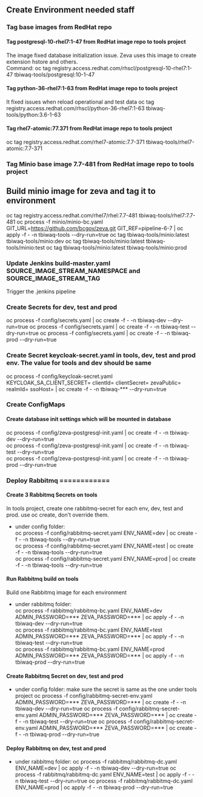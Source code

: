 ## Create Environment needed staff

### Tag base images from RedHat repo

#### Tag postgresql-10-rhel7:1-47 from RedHat image repo to tools project
The image fixed database initialization issue. Zeva uses this image to create extension hstore and others.  
Command: oc tag registry.access.redhat.com/rhscl/postgresql-10-rhel7:1-47 tbiwaq-tools/postgresql:10-1-47

#### Tag python-36-rhel7:1-63 from RedHat image repo to tools project
It fixed issues when reload operational and test data
oc tag registry.access.redhat.com/rhscl/python-36-rhel7:1-63 tbiwaq-tools/python:3.6-1-63

#### Tag rhel7-atomic:77.371 from RedHat image repo to tools project
oc tag registry.access.redhat.com/rhel7-atomic:7.7-371 tbiwaq-tools/rhel7-atomic:7.7-371

### Tag Minio base image 7.7-481 from RedHat image repo to tools project
## Build minio image for zeva and tag it to environment
oc tag registry.access.redhat.com/rhel7/rhel:7.7-481 tbiwaq-tools/rhel7:7.7-481
oc process -f minio/minio-bc.yaml GIT_URL=https://github.com/bcgov/zeva.git GIT_REF=pipeline-6-7 | oc apply -f - -n tbiwaq-tools --dry-run=true
oc tag tbiwaq-tools/minio:latest tbiwaq-tools/minio:dev
oc tag tbiwaq-tools/minio:latest tbiwaq-tools/minio:test
oc tag tbiwaq-tools/minio:latest tbiwaq-tools/minio:prod

### Update Jenkins build-master.yaml SOURCE_IMAGE_STREAM_NAMESPACE and SOURCE_IMAGE_STREAM_TAG
Trigger the .jenkins pipeline


### Create Secrets for dev, test and prod
oc process -f config/secrets.yaml | oc create -f - -n tbiwaq-dev --dry-run=true
oc process -f config/secrets.yaml | oc create -f - -n tbiwaq-test --dry-run=true
oc process -f config/secrets.yaml | oc create -f - -n tbiwaq-prod --dry-run=true

### Create Secret keycloak-secret.yaml in tools, dev, test and prod env. The value for tools and dev should be same
oc process -f config/keycloak-secret.yaml KEYCLOAK_SA_CLIENT_SECRET= clientId= clientSecret= zevaPublic= realmId= ssoHost= | oc create -f - -n tbiwaq-*** --dry-run=true

### Create ConfigMaps
#### Create database init settings which will be mounted in database
oc process -f config/zeva-postgresql-init.yaml | oc create -f - -n tbiwaq-dev --dry-run=true  
oc process -f config/zeva-postgresql-init.yaml | oc create -f - -n tbiwaq-test --dry-run=true  
oc process -f config/zeva-postgresql-init.yaml | oc create -f - -n tbiwaq-prod --dry-run=true  

### Deploy Rabbitmq ============

#### Create 3 Rabbitmq Secrets on tools
In tools project, create one rabbitmq-secret for each env, dev, test and prod. use oc create, don't override them.
* under config folder:  
oc process -f config/rabbitmq-secret.yaml ENV_NAME=dev | oc create -f - -n tbiwaq-tools --dry-run=true  
oc process -f config/rabbitmq-secret.yaml ENV_NAME=test | oc create -f - -n tbiwaq-tools --dry-run=true  
oc process -f config/rabbitmq-secret.yaml ENV_NAME=prod | oc create -f - -n tbiwaq-tools --dry-run=true  

#### Run Rabbitmq build on tools
Build one Rabbitmq image for each environment
* under rabbitmq folder:  
oc process -f rabbitmq/rabbitmq-bc.yaml ENV_NAME=dev ADMIN_PASSWORD=*** ZEVA_PASSWORD=*** | oc apply -f - -n tbiwaq-dev --dry-run=true  
oc process -f rabbitmq/rabbitmq-bc.yaml ENV_NAME=test ADMIN_PASSWORD=*** ZEVA_PASSWORD=*** | oc apply -f - -n tbiwaq-test --dry-run=true  
oc process -f rabbitmq/rabbitmq-bc.yaml ENV_NAME=prod ADMIN_PASSWORD=*** ZEVA_PASSWORD=*** | oc apply -f - -n tbiwaq-prod --dry-run=true  

#### Create Rabbitmq Secret on dev, test and prod
* under config folder: make sure the secret is same as the one under tools project
oc process -f config/rabbitmq-secret-env.yaml ADMIN_PASSWORD=*** ZEVA_PASSWORD=*** | oc create -f - -n tbiwaq-dev --dry-run=true
oc process -f config/rabbitmq-secret-env.yaml ADMIN_PASSWORD=*** ZEVA_PASSWORD=*** | oc create -f - -n tbiwaq-test --dry-run=true
oc process -f config/rabbitmq-secret-env.yaml ADMIN_PASSWORD=*** ZEVA_PASSWORD=*** | oc create -f - -n tbiwaq-prod --dry-run=true

#### Deploy Rabbitmq on dev, test and prod
* under rabbitmq folder:
oc process -f rabbitmq/rabbitmq-dc.yaml ENV_NAME=dev | oc apply -f - -n tbiwaq-dev --dry-run=true
oc process -f rabbitmq/rabbitmq-dc.yaml ENV_NAME=test | oc apply -f - -n tbiwaq-test --dry-run=true
oc process -f rabbitmq/rabbitmq-dc.yaml ENV_NAME=prod | oc apply -f - -n tbiwaq-prod --dry-run=true



